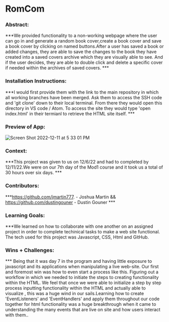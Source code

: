 
# RomCom  

### Abstract:
[//]: <> (Briefly describe what you built and its features. What problem is the app solving? How does this application solve that problem?)
***We provided functionality to a non-working webpage where the user can go in and generate a random book cover,create a book cover and save a book cover by clicking on named buttons.After a user has saved a book or added changes, they are able to save the changes to the book they have created into a saved covers archive which they are visually able to see. And if the user decides, they are able to double click and delete a specific cover if needed within the archives of saved covers. ***

### Installation Instructions:
[//]: <> (What steps does a person have to take to get your app cloned down and running?)
***I would first provide them with the link to the main repository in which all working branches have been merged. Ask them to access the SSH code and 'git clone' down to their local terminal. From there they would open this directory in VS code / Atom. To access the site they would type  'open index.html' in their termianl to retrieve the HTML site itself. ***

### Preview of App:
[//]: <> (Provide ONE gif or screenshot of your application - choose the "coolest" piece of functionality to show off.)

![Screen Shot 2022-12-11 at 5 33 01 PM](https://user-images.githubusercontent.com/76410246/206939304-c7c6327f-b362-4b13-8e7c-6d9e64d80e87.png)

### Context:
[//]: <> (Give some context for the project here. How long did you have to work on it? How far into the Turing program are you?)
***This project was given to us on 12/6/22 and had to completed by 12/11/22.We were on our 7th day of the Mod1 course and it took us a total of 30 hours over six days. ***
### Contributors:
[//]: <> (Who worked on this application? Link to their GitHubs.)
***https://github.com/jmartin777. - Joshua Martin
          &&
https://github.com/dustingouner - Dustin Gouner ***

### Learning Goals:
[//]: <> (What were the learning goals of this project? What tech did you work with?)
***We learned on how to collaborate with one another on an assigned project in order to complete techinical tasks to make a web site functional. The tech used for this project was Javascript, CSS, Html and GitHub.  

### Wins + Challenges:
[//]: <> (What are 2-3 wins you have from this project? What were some challenges you faced - and how did you get over them?)
*** Being that it was day 7 in the program and having little exposure to javascript and its applications when manipulating a live web-site. Our first and foremost win was how to even start a process like this. Figuring out a workflow in which we needed to initiate the steps to creating functionality within the HTML. We feel that once we were able to initialize a step by step process inputting functionality within the HTML and actually able to visualize , this was a huge wind in our sails.Learning how to create 'EventListeners' and 'EventHandlers' and apply them throughout our code together for html functionality was a huge breakthrough when it came to understanding the many events that are live on site and how users interact with them..
